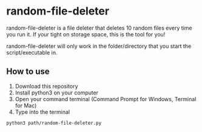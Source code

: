 # random-file-deleter
random-file-deleter is a file deleter that deletes 10 random files every time you run it. If your tight on storage space, this is the tool for you!

random-file-deleter will only work in the folder/directory that you start the script/executable in.
## How to use
1. Download this repository
2. Install python3 on your computer
3. Open your command terminal (Command Prompt for Windows, Terminal for Mac)
4. Type into the terminal
```
python3 path/random-file-deleter.py
```
